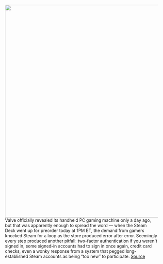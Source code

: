 <img src='https://cdn.vox-cdn.com/thumbor/7_axtErCx7R1VD_QHvk4F7qNCw4=/0x0:4729x2618/1200x800/filters:focal(2075x123:2831x879)/cdn.vox-cdn.com/uploads/chorus_image/image/69592428/Steam_Deck_multiplayer.0.jpg' width='700px' /><br/>
Valve officially revealed its handheld PC gaming machine only a day ago, but that was apparently enough to spread the word — when the Steam Deck went up for preorder today at 1PM ET, the demand from gamers knocked Steam for a loop as the store produced error after error. Seemingly every step produced another pitfall: two-factor authentication if you weren't signed in, some signed-in accounts had to sign in once again, credit card checks, even a wonky response from a system that pegged long-established Steam accounts as being “too new” to participate.
<a href='https://www.theverge.com/2021/7/16/22580453/valve-steam-deck-pre-order-handheld-pc-gaming'> Source <a/>